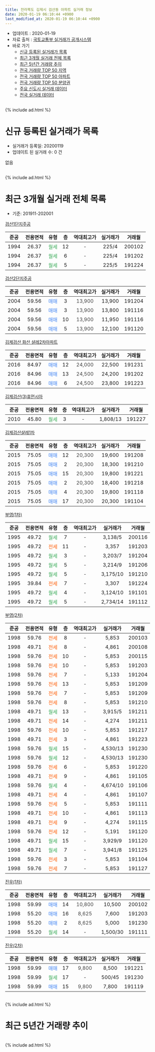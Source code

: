 ```yaml
---
title: 전라북도 김제시 검산동 아파트 실거래 정보
date: 2020-01-19 06:10:44 +0900
last_modified_at: 2020-01-19 06:10:44 +0900
---
```


* 업데이트 : 2020-01-19
* 자료 출처 : [국토교통부 실거래가 공개시스템](http://rt.molit.go.kr)
* 바로 가기
    * [신규 등록된 실거래가 목록](#신규-등록된-실거래가-목록)
    * [최근 3개월 실거래 전체 목록](#최근-3개월-실거래-전체-목록)
    * [최근 5년간 거래량 추이](#최근-5년간-거래량-추이)
    * [전국 거래량 TOP 50 지역](https://apt-info.github.io/apt-trade-info/최근-3개월-전국에서-가장-거래가-많이-발생한-지역)
    * [전국 거래량 TOP 50 아파트](https://apt-info.github.io/apt-trade-info/최근-3개월-전국에서-가장-거래가-많이-발생한-아파트)
    * [전국 거래량 TOP 50 분양권](https://apt-info.github.io/apt-trade-info/최근-3개월-전국에서-가장-거래가-많이-발생한-분양권)
    * [주요 신도시 실거래 데이터](https://apt-info.github.io/apt-trade-info/주요-신도시)
    * [전국 실거래 데이터](https://apt-info.github.io/apt-trade-info/전국)
<br>
{% include ad.html %}
<br>

# 신규 등록된 실거래가 목록
* 실거래가 등록일: 20200119
* 업데이트 된 실거래 수: 0 건

없음

<br>
{% include ad.html %}
<br>

# 최근 3개월 실거래 전체 목록
* 기준: 201911-202001


[검산1단지주공](https://search.naver.com/search.naver?query=%EC%A0%84%EB%9D%BC%EB%B6%81%EB%8F%84+%EA%B9%80%EC%A0%9C%EC%8B%9C+%EA%B2%80%EC%82%B0%EB%8F%99+%EA%B2%80%EC%82%B01%EB%8B%A8%EC%A7%80%EC%A3%BC%EA%B3%B5)

|준공|전용면적|유형|층|역대최고가|실거래가|거래월|
|:---:|:---:|:---:|:---:|:---:|:---:|:---:|
|1994|26.37|<span style="color:#34a853">월세</span>|12|<span style="color:#444444">-</span>|225/4|200102|
|1994|26.37|<span style="color:#34a853">월세</span>|6|<span style="color:#444444">-</span>|225/4|191202|
|1994|26.37|<span style="color:#34a853">월세</span>|5|<span style="color:#444444">-</span>|225/5|191224|

[검산2단지주공](https://search.naver.com/search.naver?query=%EC%A0%84%EB%9D%BC%EB%B6%81%EB%8F%84+%EA%B9%80%EC%A0%9C%EC%8B%9C+%EA%B2%80%EC%82%B0%EB%8F%99+%EA%B2%80%EC%82%B02%EB%8B%A8%EC%A7%80%EC%A3%BC%EA%B3%B5)

|준공|전용면적|유형|층|역대최고가|실거래가|거래월|
|:---:|:---:|:---:|:---:|:---:|:---:|:---:|
|2004|59.56|<span style="color:#4285f3">매매</span>|3|<span style="color:#444444">13,900</span>|13,900|191204|
|2004|59.56|<span style="color:#4285f3">매매</span>|3|<span style="color:#444444">13,900</span>|13,800|191116|
|2004|59.56|<span style="color:#4285f3">매매</span>|10|<span style="color:#444444">13,900</span>|11,950|191116|
|2004|59.56|<span style="color:#4285f3">매매</span>|5|<span style="color:#444444">13,900</span>|12,100|191120|

[김제검산 화산 샬레2차아파트](https://search.naver.com/search.naver?query=%EC%A0%84%EB%9D%BC%EB%B6%81%EB%8F%84+%EA%B9%80%EC%A0%9C%EC%8B%9C+%EA%B2%80%EC%82%B0%EB%8F%99+%EA%B9%80%EC%A0%9C%EA%B2%80%EC%82%B0+%ED%99%94%EC%82%B0+%EC%83%AC%EB%A0%882%EC%B0%A8%EC%95%84%ED%8C%8C%ED%8A%B8)

|준공|전용면적|유형|층|역대최고가|실거래가|거래월|
|:---:|:---:|:---:|:---:|:---:|:---:|:---:|
|2016|84.97|<span style="color:#4285f3">매매</span>|12|<span style="color:#444444">24,000</span>|22,500|191231|
|2016|84.96|<span style="color:#4285f3">매매</span>|13|<span style="color:#444444">24,500</span>|24,200|191202|
|2016|84.96|<span style="color:#4285f3">매매</span>|6|<span style="color:#444444">24,500</span>|23,800|191223|

[김제검산(3)휴먼시아](https://search.naver.com/search.naver?query=%EC%A0%84%EB%9D%BC%EB%B6%81%EB%8F%84+%EA%B9%80%EC%A0%9C%EC%8B%9C+%EA%B2%80%EC%82%B0%EB%8F%99+%EA%B9%80%EC%A0%9C%EA%B2%80%EC%82%B0%283%29%ED%9C%B4%EB%A8%BC%EC%8B%9C%EC%95%84)

|준공|전용면적|유형|층|역대최고가|실거래가|거래월|
|:---:|:---:|:---:|:---:|:---:|:---:|:---:|
|2010|45.80|<span style="color:#34a853">월세</span>|3|<span style="color:#444444">-</span>|1,808/13|191227|

[김제검산샬레1차](https://search.naver.com/search.naver?query=%EC%A0%84%EB%9D%BC%EB%B6%81%EB%8F%84+%EA%B9%80%EC%A0%9C%EC%8B%9C+%EA%B2%80%EC%82%B0%EB%8F%99+%EA%B9%80%EC%A0%9C%EA%B2%80%EC%82%B0%EC%83%AC%EB%A0%881%EC%B0%A8)

|준공|전용면적|유형|층|역대최고가|실거래가|거래월|
|:---:|:---:|:---:|:---:|:---:|:---:|:---:|
|2015|75.05|<span style="color:#4285f3">매매</span>|12|<span style="color:#444444">20,300</span>|19,600|191208|
|2015|75.05|<span style="color:#4285f3">매매</span>|2|<span style="color:#444444">20,300</span>|18,300|191210|
|2015|75.05|<span style="color:#4285f3">매매</span>|15|<span style="color:#444444">20,300</span>|19,800|191221|
|2015|75.05|<span style="color:#4285f3">매매</span>|2|<span style="color:#444444">20,300</span>|18,400|191218|
|2015|75.05|<span style="color:#4285f3">매매</span>|4|<span style="color:#444444">20,300</span>|19,800|191118|
|2015|75.05|<span style="color:#4285f3">매매</span>|17|<span style="color:#444444">20,300</span>|20,300|191104|

[부영(1차)](https://search.naver.com/search.naver?query=%EC%A0%84%EB%9D%BC%EB%B6%81%EB%8F%84+%EA%B9%80%EC%A0%9C%EC%8B%9C+%EA%B2%80%EC%82%B0%EB%8F%99+%EB%B6%80%EC%98%81%281%EC%B0%A8%29)

|준공|전용면적|유형|층|역대최고가|실거래가|거래월|
|:---:|:---:|:---:|:---:|:---:|:---:|:---:|
|1995|49.72|<span style="color:#34a853">월세</span>|7|<span style="color:#444444">-</span>|3,138/5|200116|
|1995|49.72|<span style="color:#ff5a00">전세</span>|11|<span style="color:#444444">-</span>|3,357|191203|
|1995|49.72|<span style="color:#34a853">월세</span>|3|<span style="color:#444444">-</span>|3,203/7|191204|
|1995|49.72|<span style="color:#34a853">월세</span>|5|<span style="color:#444444">-</span>|3,214/9|191206|
|1995|49.72|<span style="color:#34a853">월세</span>|5|<span style="color:#444444">-</span>|3,175/10|191210|
|1995|39.84|<span style="color:#ff5a00">전세</span>|7|<span style="color:#444444">-</span>|3,307|191224|
|1995|49.72|<span style="color:#34a853">월세</span>|4|<span style="color:#444444">-</span>|3,124/10|191101|
|1995|49.72|<span style="color:#34a853">월세</span>|5|<span style="color:#444444">-</span>|2,734/14|191112|

[부영(2차)](https://search.naver.com/search.naver?query=%EC%A0%84%EB%9D%BC%EB%B6%81%EB%8F%84+%EA%B9%80%EC%A0%9C%EC%8B%9C+%EA%B2%80%EC%82%B0%EB%8F%99+%EB%B6%80%EC%98%81%282%EC%B0%A8%29)

|준공|전용면적|유형|층|역대최고가|실거래가|거래월|
|:---:|:---:|:---:|:---:|:---:|:---:|:---:|
|1998|59.76|<span style="color:#ff5a00">전세</span>|8|<span style="color:#444444">-</span>|5,853|200103|
|1998|49.71|<span style="color:#ff5a00">전세</span>|8|<span style="color:#444444">-</span>|4,861|200108|
|1998|59.76|<span style="color:#ff5a00">전세</span>|10|<span style="color:#444444">-</span>|5,853|200115|
|1998|59.76|<span style="color:#ff5a00">전세</span>|10|<span style="color:#444444">-</span>|5,853|191203|
|1998|59.76|<span style="color:#ff5a00">전세</span>|7|<span style="color:#444444">-</span>|5,133|191204|
|1998|59.76|<span style="color:#ff5a00">전세</span>|13|<span style="color:#444444">-</span>|5,853|191209|
|1998|59.76|<span style="color:#ff5a00">전세</span>|7|<span style="color:#444444">-</span>|5,853|191209|
|1998|59.76|<span style="color:#ff5a00">전세</span>|8|<span style="color:#444444">-</span>|5,853|191210|
|1998|49.71|<span style="color:#34a853">월세</span>|13|<span style="color:#444444">-</span>|3,915/5|191211|
|1998|49.71|<span style="color:#ff5a00">전세</span>|14|<span style="color:#444444">-</span>|4,274|191211|
|1998|59.76|<span style="color:#ff5a00">전세</span>|10|<span style="color:#444444">-</span>|5,853|191217|
|1998|49.71|<span style="color:#ff5a00">전세</span>|3|<span style="color:#444444">-</span>|4,861|191223|
|1998|59.76|<span style="color:#34a853">월세</span>|15|<span style="color:#444444">-</span>|4,530/13|191230|
|1998|59.76|<span style="color:#34a853">월세</span>|12|<span style="color:#444444">-</span>|4,530/13|191230|
|1998|59.76|<span style="color:#ff5a00">전세</span>|6|<span style="color:#444444">-</span>|5,853|191220|
|1998|49.71|<span style="color:#ff5a00">전세</span>|9|<span style="color:#444444">-</span>|4,861|191105|
|1998|59.76|<span style="color:#34a853">월세</span>|4|<span style="color:#444444">-</span>|4,674/10|191106|
|1998|49.71|<span style="color:#ff5a00">전세</span>|4|<span style="color:#444444">-</span>|4,861|191107|
|1998|59.76|<span style="color:#ff5a00">전세</span>|5|<span style="color:#444444">-</span>|5,853|191111|
|1998|49.71|<span style="color:#ff5a00">전세</span>|10|<span style="color:#444444">-</span>|4,861|191113|
|1998|49.71|<span style="color:#ff5a00">전세</span>|9|<span style="color:#444444">-</span>|4,274|191115|
|1998|59.76|<span style="color:#ff5a00">전세</span>|12|<span style="color:#444444">-</span>|5,191|191120|
|1998|49.71|<span style="color:#34a853">월세</span>|15|<span style="color:#444444">-</span>|3,929/9|191120|
|1998|49.71|<span style="color:#34a853">월세</span>|7|<span style="color:#444444">-</span>|3,941/8|191125|
|1998|59.76|<span style="color:#ff5a00">전세</span>|3|<span style="color:#444444">-</span>|5,853|191104|
|1998|59.76|<span style="color:#ff5a00">전세</span>|7|<span style="color:#444444">-</span>|5,853|191127|


<script async src="//pagead2.googlesyndication.com/pagead/js/adsbygoogle.js"></script>
<!-- 기본 -->
<ins class="adsbygoogle"
     style="display:block"
     data-ad-client="ca-pub-1142216861245946"
     data-ad-slot="4805727019"
     data-ad-format="auto"
     data-full-width-responsive="true"></ins>
<script>
(adsbygoogle = window.adsbygoogle || []).push({});
</script>


[진우(1차)](https://search.naver.com/search.naver?query=%EC%A0%84%EB%9D%BC%EB%B6%81%EB%8F%84+%EA%B9%80%EC%A0%9C%EC%8B%9C+%EA%B2%80%EC%82%B0%EB%8F%99+%EC%A7%84%EC%9A%B0%281%EC%B0%A8%29)

|준공|전용면적|유형|층|역대최고가|실거래가|거래월|
|:---:|:---:|:---:|:---:|:---:|:---:|:---:|
|1998|59.99|<span style="color:#4285f3">매매</span>|14|<span style="color:#444444">10,800</span>|10,500|200102|
|1998|55.20|<span style="color:#4285f3">매매</span>|16|<span style="color:#444444">8,625</span>|7,600|191203|
|1998|55.20|<span style="color:#4285f3">매매</span>|2|<span style="color:#444444">8,625</span>|5,000|191230|
|1998|55.20|<span style="color:#34a853">월세</span>|14|<span style="color:#444444">-</span>|1,500/30|191111|

[진우(2차)](https://search.naver.com/search.naver?query=%EC%A0%84%EB%9D%BC%EB%B6%81%EB%8F%84+%EA%B9%80%EC%A0%9C%EC%8B%9C+%EA%B2%80%EC%82%B0%EB%8F%99+%EC%A7%84%EC%9A%B0%282%EC%B0%A8%29)

|준공|전용면적|유형|층|역대최고가|실거래가|거래월|
|:---:|:---:|:---:|:---:|:---:|:---:|:---:|
|1998|59.99|<span style="color:#4285f3">매매</span>|17|<span style="color:#444444">9,800</span>|8,500|191221|
|1998|59.99|<span style="color:#34a853">월세</span>|17|<span style="color:#444444">-</span>|500/45|191230|
|1998|59.99|<span style="color:#4285f3">매매</span>|15|<span style="color:#444444">9,800</span>|7,800|191119|


<br>
{% include ad.html %}
<br>

# 최근 5년간 거래량 추이


<div style="width:100%;">
    <canvas id="deal_progress" height="200"></canvas>
</div>

<script>
new Chart(document.getElementById("deal_progress"), {
    type: 'line',
    data: {
        labels: ['201501','201502','201503','201504','201505','201506','201507','201508','201509','201510','201511','201512','201601','201602','201603','201604','201605','201606','201607','201608','201609','201610','201611','201612','201701','201702','201703','201704','201705','201706','201707','201708','201709','201710','201711','201712','201801','201802','201803','201804','201805','201806','201807','201808','201809','201810','201811','201812','201901','201902','201903','201904','201905','201906','201907','201908','201909','201910','201911','201912','202001'],
        datasets: [{
            label: '매매',
            pointRadius: 1,
            data: [12, 8, 21, 15, 8, 7, 2, 4, 7, 6, 7, 7, 4, 12, 7, 10, 6, 10, 6, 10, 12, 6, 11, 10, 14, 17, 9, 12, 16, 6, 4, 9, 9, 10, 11, 9, 19, 11, 8, 4, 8, 9, 7, 15, 6, 7, 14, 9, 10, 8, 21, 11, 4, 3, 14, 8, 11, 9, 6, 11, 1],
            borderColor: "rgba(255, 201, 14, 1)",
            backgroundColor: "rgba(255, 201, 14, 0.5)",
            fill: false,
            lineTension: 0
        },{
            label: '전월세',
            pointRadius: 1,
            data: [20, 16, 20, 27, 18, 19, 21, 31, 30, 15, 20, 27, 14, 47, 26, 46, 28, 26, 21, 34, 30, 33, 31, 27, 27, 28, 26, 35, 30, 25, 24, 31, 23, 25, 29, 22, 19, 40, 22, 29, 20, 17, 21, 28, 26, 29, 25, 16, 15, 13, 20, 18, 18, 14, 32, 28, 12, 14, 14, 21, 5],
            borderColor: "rgba(0, 141, 185, 1)",
            backgroundColor: "rgba(0, 141, 185, 0.5)",
            fill: false,
            lineTension: 0
        }
        ]
    },
    options: {
        responsive: true,
        title: {
            display: false
        },
        tooltips: {
            mode: 'index',
            intersect: false
        },
        hover: {
            mode: 'nearest',
            intersect: true
        },
        scales: {
            xAxes: [{
                display: true,
                scaleLabel: {
                    display: true,
                    labelString: '년/월'
                }
            }],
            yAxes: [{
                display: true,
                ticks: {
                    suggestedMin: 0,
                },
                scaleLabel: {
                    display: true,
                    labelString: '실거래 수'
                }
            }]
        }
    }
});

</script>


<br>
{% include ad.html %}
<br>

